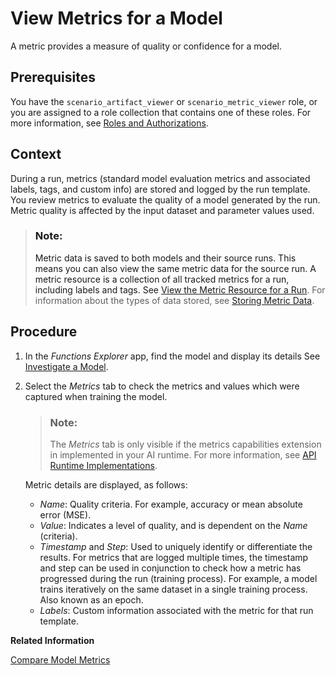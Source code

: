 <!-- loioa72266660d8f4c829b93a4f2148bbf31 -->

# View Metrics for a Model

A metric provides a measure of quality or confidence for a model.



<a name="loioa72266660d8f4c829b93a4f2148bbf31__prereq_lmh_lrd_jpb"/>

## Prerequisites

You have the `scenario_artifact_viewer` or `scenario_metric_viewer` role, or you are assigned to a role collection that contains one of these roles. For more information, see [Roles and Authorizations](roles-and-authorizations-4ef8499.md).



<a name="loioa72266660d8f4c829b93a4f2148bbf31__context_x3g_1tx_4tb"/>

## Context

During a run, metrics \(standard model evaluation metrics and associated labels, tags, and custom info\) are stored and logged by the run template. You review metrics to evaluate the quality of a model generated by the run. Metric quality is affected by the input dataset and parameter values used.

> ### Note:  
> Metric data is saved to both models and their source runs. This means you can also view the same metric data for the source run. A metric resource is a collection of all tracked metrics for a run, including labels and tags. See [View the Metric Resource for a Run](view-the-metric-resource-for-a-run-d4f29aa.md). For information about the types of data stored, see [Storing Metric Data](https://help.sap.com/viewer/2d6c5984063c40a59eda62f4a9135bee/CLOUD/en-US/ab04f048da444d13bae08214c9d40e12.html).



<a name="loioa72266660d8f4c829b93a4f2148bbf31__steps_qkj_n3p_5nb"/>

## Procedure

1.  In the *Functions Explorer* app, find the model and display its details See [Investigate a Model](investigate-a-model-81dd954.md).

2.  Select the *Metrics* tab to check the metrics and values which were captured when training the model.

    > ### Note:  
    > The *Metrics* tab is only visible if the metrics capabilities extension in implemented in your AI runtime. For more information, see [API Runtime Implementations](https://help.sap.com/docs/sap-ai-core/sap-ai-core-service-guide/about-ai-api).

    Metric details are displayed, as follows:

    -   *Name*: Quality criteria. For example, accuracy or mean absolute error \(MSE\).
    -   *Value*: Indicates a level of quality, and is dependent on the *Name* \(criteria\).
    -   *Timestamp* and *Step*: Used to uniquely identify or differentiate the results. For metrics that are logged multiple times, the timestamp and step can be used in conjunction to check how a metric has progressed during the run \(training process\). For example, a model trains iteratively on the same dataset in a single training process. Also known as an epoch.
    -   *Labels*: Custom information associated with the metric for that run template.


**Related Information**  


[Compare Model Metrics](compare-model-metrics-e357639.md "You can compare metrics for models to determine which configuration parameters result in optimum results.")

